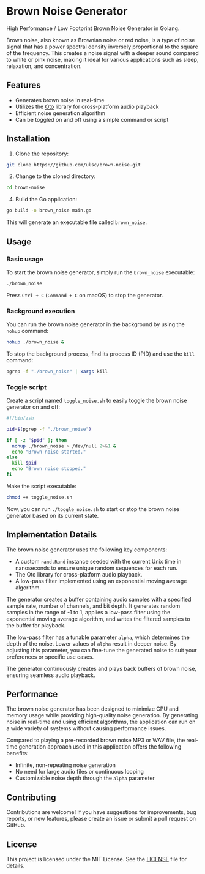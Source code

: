 # Brown Noise Generator

High Performance / Low Footprint Brown Noise Generator in Golang.

Brown noise, also known as Brownian noise or red noise, is a type of noise signal that has a power spectral density inversely proportional to the square of the frequency. This creates a noise signal with a deeper sound compared to white or pink noise, making it ideal for various applications such as sleep, relaxation, and concentration.

## Features

- Generates brown noise in real-time
- Utilizes the [Oto](https://github.com/hajimehoshi/oto) library for cross-platform audio playback
- Efficient noise generation algorithm
- Can be toggled on and off using a simple command or script

## Installation

1. Clone the repository:

```bash
git clone https://github.com/ulsc/brown-noise.git
```

2. Change to the cloned directory:

```bash
cd brown-noise
```

4. Build the Go application:

```bash
go build -o brown_noise main.go
```

This will generate an executable file called `brown_noise`.

## Usage

### Basic usage

To start the brown noise generator, simply run the `brown_noise` executable:

```bash
./brown_noise
```

Press `Ctrl + C` (`Command + C` on macOS) to stop the generator.

### Background execution

You can run the brown noise generator in the background by using the `nohup` command:

```bash
nohup ./brown_noise &
```

To stop the background process, find its process ID (PID) and use the `kill` command:

```bash
pgrep -f "./brown_noise" | xargs kill
```

### Toggle script

Create a script named `toggle_noise.sh` to easily toggle the brown noise generator on and off:

```bash
#!/bin/zsh

pid=$(pgrep -f "./brown_noise")

if [ -z "$pid" ]; then
  nohup ./brown_noise > /dev/null 2>&1 &
  echo "Brown noise started."
else
  kill $pid
  echo "Brown noise stopped."
fi
```

Make the script executable:

```bash
chmod +x toggle_noise.sh
```

Now, you can run `./toggle_noise.sh` to start or stop the brown noise generator based on its current state.

## Implementation Details

The brown noise generator uses the following key components:

- A custom `rand.Rand` instance seeded with the current Unix time in nanoseconds to ensure unique random sequences for each run.
- The Oto library for cross-platform audio playback.
- A low-pass filter implemented using an exponential moving average algorithm.

The generator creates a buffer containing audio samples with a specified sample rate, number of channels, and bit depth. It generates random samples in the range of -1 to 1, applies a low-pass filter using the exponential moving average algorithm, and writes the filtered samples to the buffer for playback.

The low-pass filter has a tunable parameter `alpha`, which determines the depth of the noise. Lower values of `alpha` result in deeper noise. By adjusting this parameter, you can fine-tune the generated noise to suit your preferences or specific use cases.

The generator continuously creates and plays back buffers of brown noise, ensuring seamless audio playback.

## Performance

The brown noise generator has been designed to minimize CPU and memory usage while providing high-quality noise generation. By generating noise in real-time and using efficient algorithms, the application can run on a wide variety of systems without causing performance issues.

Compared to playing a pre-recorded brown noise MP3 or WAV file, the real-time generation approach used in this application offers the following benefits:

- Infinite, non-repeating noise generation
- No need for large audio files or continuous looping
- Customizable noise depth through the `alpha` parameter

## Contributing

Contributions are welcome! If you have suggestions for improvements, bug reports, or new features, please create an issue or submit a pull request on GitHub.

## License

This project is licensed under the MIT License. See the [LICENSE](LICENSE) file for details.
